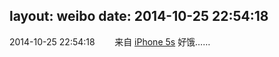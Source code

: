 layout: weibo
date: 2014-10-25 22:54:18
---
2014-10-25 22:54:18  &nbsp;&nbsp;&nbsp;&nbsp;&nbsp;&nbsp; 来自 <a href="sinaweibo://customweibosource" rel="nofollow">iPhone 5s</a>
好饿…… ​​​
